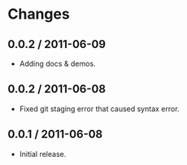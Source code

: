 # Changes #

## 0.0.2 / 2011-06-09 ##

  - Adding docs & demos.

## 0.0.2 / 2011-06-08 ##

  - Fixed git staging error that caused syntax error.

## 0.0.1 / 2011-06-08 ##

  - Initial release.
